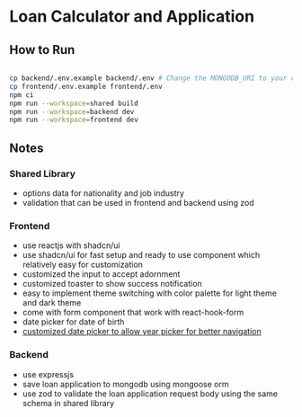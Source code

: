 # Loan Calculator and Application
## How to Run
```bash

cp backend/.env.example backend/.env # Change the MONGODB_URI to your own connection
cp frontend/.env.example frontend/.env
npm ci
npm run --workspace=shared build
npm run --workspace=backend dev
npm run --workspace=frontend dev

```

## Notes
### Shared Library
- options data for nationality and job industry
- validation that can be used in frontend and backend using zod

### Frontend
- use reactjs with shadcn/ui
- use shadcn/ui for fast setup and ready to use component which relatively easy for customization
- customized the input to accept adornment
- customized toaster to show success notification
- easy to implement theme switching with color palette for light theme and dark theme
- come with form component that work with react-hook-form
- date picker for date of birth
- [customized date picker to allow year picker for better navigation](https://github.com/shadcn-ui/ui/pull/4421)

### Backend
- use expressjs
- save loan application to mongodb using mongoose orm
- use zod to validate the loan application request body using the same schema in shared library
